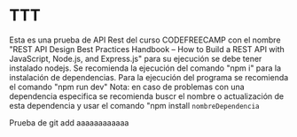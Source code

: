 # TTT
Esta es una prueba de API Rest del curso CODEFREECAMP con el nombre "REST API Design Best Practices Handbook – How to Build a REST API with JavaScript, Node.js, and Express.js"
para su ejecución se debe tener instalado nodejs. 
Se recomienda la ejecución del comando "npm i" para la instalación de dependencias.
Para la ejecución del programa se recomienda el comando "npm run dev"
Nota: en caso de problemas con una dependencia especifica se recomienda buscr el nombre o actualización de esta dependencia y usar el comando "npm install `nombreDependencia`

Prueba de git add
aaaaaaaaaaaa